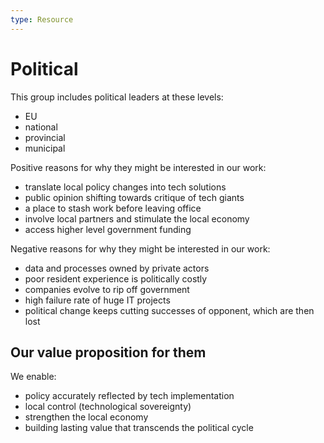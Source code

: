 ```yaml
---
type: Resource
---
```


# Political

This group includes political leaders at these levels:

* EU
* national
* provincial  
* municipal

Positive reasons for why they might be interested in our work:

* translate local policy changes into tech solutions
* public opinion shifting towards critique of tech giants
* a place to stash work before leaving office
* involve local partners and stimulate the local economy
* access higher level government funding

Negative reasons for why they might be interested in our work:

* data and processes owned by private actors
* poor resident experience is politically costly
* companies evolve to rip off government
* high failure rate of huge IT projects
* political change keeps cutting successes of opponent, which are then lost

## Our value proposition for them

We enable:

* policy accurately reflected by tech implementation
* local control (technological sovereignty)
* strengthen the local economy
* building lasting value that transcends the political cycle
